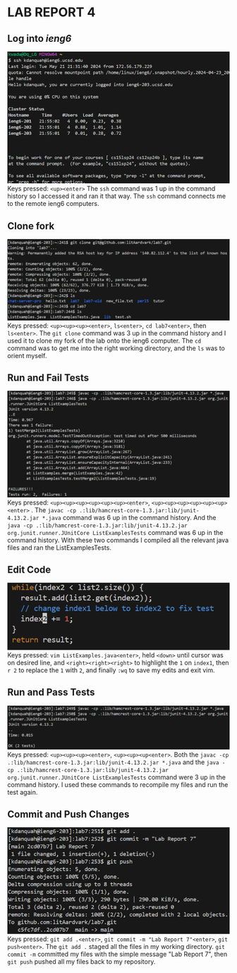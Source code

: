 # **LAB REPORT 4**
## Log into _ieng6_
![Screenshot of ssh](lab7_ssh.png)
\
Keys pressed: `<up><enter>` The `ssh` command was 1 up in the command history so I accessed it and ran it that way.
The `ssh` command  connects me to the remote ieng6 computers.


## Clone fork
![Screenshot of git clone](lab7_clone.png)
\
Keys pressed: `<up><up><up><enter>`, `ls<enter>`, `cd lab7<enter>`, then `ls<enter>`. The `git clone` command was 3 up in the command history and I used it to clone my fork of the lab onto the ieng6 computer. The `cd` command was to get me into the right working directory, and the `ls` was to orient myself.

## Run and Fail Tests
![Screenshot of failing test](lab7_compile_run.png)
\
Keys pressed: `<up><up><up><up><up><up><enter>`, `<up><up><up><up><up><up><enter>` . The `javac -cp .:lib/hamcrest-core-1.3.jar:lib/junit-4.13.2.jar *.java` command was 6 up in the command history. And the `java -cp .:lib/hamcrest-core-1.3.jar:lib/junit-4.13.2.jar org.junit.runner.JUnitCore ListExamplesTests` command was 6 up in the command history. With these two commands I compiled all the relevant java files and ran the ListExamplesTests.

## Edit Code
![Screenshot of code edit](lab7_code_edit.png)
\
Keys pressed: `vim ListExamples.java<enter>`, held `<down>` until cursor was on desired line, and `<right><right><right>` to highlight the `1` on `index1`, then `r 2` to replace the `1` with `2`, and finally `:wq` to save my edits and exit vim.

## Run and Pass Tests
![Screenshot of passing tests](lab7_pass_test.png)
\
Keys pressed: `<up><up><up><enter>`, `<up><up><up<enter>`. Both the `javac -cp .:lib/hamcrest-core-1.3.jar:lib/junit-4.13.2.jar *.java` and the `java -cp .:lib/hamcrest-core-1.3.jar:lib/junit-4.13.2.jar org.junit.runner.JUnitCore ListExamplesTests` command were 3 up in the command history. I used these commands to recompile my files and run the test again.

## Commit and Push Changes
![Screenshot of commiting and pushing changes](lab7_commit.png)
\
Keys pressed: `git add .<enter>`, `git commit -m "Lab Report 7"<enter>`, `git push<enter>`. The `git add .` staged all the files in my working directory. `git commit -m` committed my files with the simple message "Lab Report 7", then `git push` pushed all my files back to my repository.

